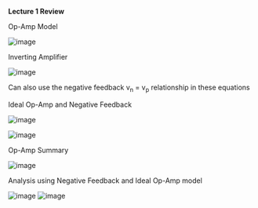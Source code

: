 **Lecture 1 Review**

Op-Amp Model

![image](https://github.com/user-attachments/assets/13ee22ec-660a-4bfb-8f4b-3c0836014621)

Inverting Amplifier 

![image](https://github.com/user-attachments/assets/9c0584ee-83ee-4895-8548-7deb206755df)

Can also use the negative feedback v<sub>n</sub> = v<sub>p</sub> relationship in these equations 

Ideal Op-Amp and Negative Feedback 

![image](https://github.com/user-attachments/assets/5541f691-2bec-4704-9e2f-5395f0fbaae9)

![image](https://github.com/user-attachments/assets/8591a4ee-4b6e-48e6-8175-961474d58b0f)

Op-Amp Summary 

![image](https://github.com/user-attachments/assets/e9aa9977-a188-42a2-bf82-a48d51a6856b)

Analysis using Negative Feedback and Ideal Op-Amp model

![image](https://github.com/user-attachments/assets/f291b6dc-35f1-4e7d-80f0-c477da87cf31)
![image](https://github.com/user-attachments/assets/56a1d51e-0226-4c73-a95a-5597e81286f1)

